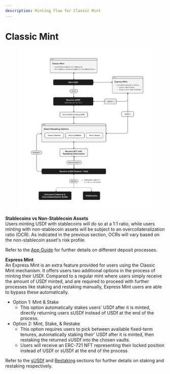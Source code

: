 ```yaml
---
description: Minting flow for Classic Mint
---
```


# Classic Mint

<figure><img src="../../../.gitbook/assets/Flowchart V10 - Whitepaper.png" alt="" width="563"><figcaption></figcaption></figure>

**Stablecoins vs Non-Stablecoin Assets**\
Users minting USDf with stablecoins will do so at a 1:1 ratio, while users minting with non-stablecoin assets will be subject to an overcollateralization ratio (OCR). As indicated in the previous section, OCRs will vary based on the non-stablecoin asset's risk profile.

Refer to the [App Guide](../../../resources/app-guide/) for further details on different deposit processes.

**Express Mint**\
An Express Mint is an extra feature provided for users using the Classic Mint mechanism. It offers users two additional options in the process of minting their USDf. Compared to a regular mint where users simply receive the amount of USDf minted, and are required to proceed with further processes like staking and restaking manually, Express Mint users are able to bypass these automatically.

* Option 1: Mint & Stake
  * This option automatically stakes users' USDf after it is minted, directly returning users sUSDf instead of USDf at the end of the process.
* Option 2: Mint, Stake, & Restake
  * This option requires users to pick between available fixed-term tenures, automatically staking their' USDf after it is minted, then restaking the returned sUSDf into the chosen vaults.
  * Users will receive an ERC-721 NFT representing their locked position instead of USDf or sUSDf at the end of the process

Refer to the [sUSDf](../../susdf.md) and [Restaking](../../../restaking.md) sections for further details on staking and restaking respectively.
